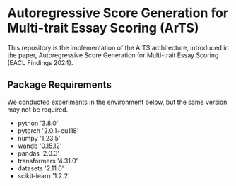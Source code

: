 # Autoregressive Score Generation for Multi-trait Essay Scoring (ArTS)
This repository is the implementation of the ArTS architecture, introduced in the paper, Autoregressive Score Generation for Multi-trait Essay Scoring (EACL Findings 2024).

## Package Requirements
We conducted experiments in the environment below, but the same version may not be required.

- python '3.8.0'
- pytorch '2.0.1+cu118'
- numpy '1.23.5'
- wandb '0.15.12'
- pandas '2.0.3'
- transformers '4.31.0'
- datasets '2.11.0'
- scikit-learn '1.2.2'

